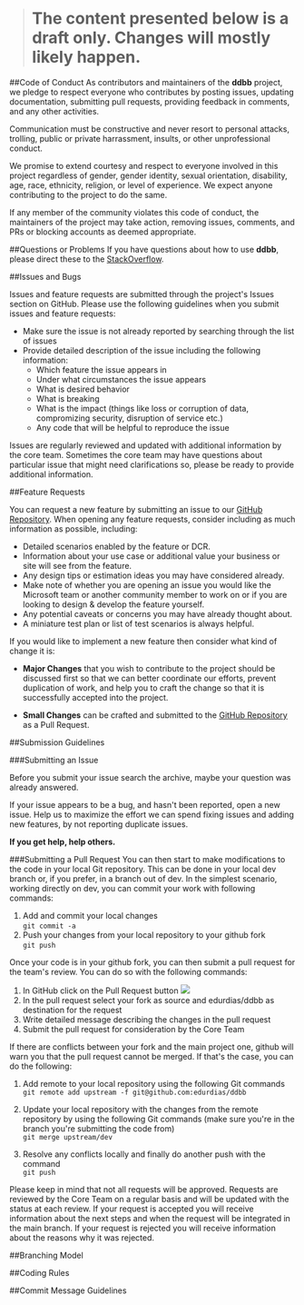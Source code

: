 > # The content presented below is a draft only. Changes will mostly likely happen.

##<a name="CodeOfConduct"></a>Code of Conduct
As contributors and maintainers of the **ddbb** project, we pledge to respect everyone who contributes by posting issues, updating documentation, submitting pull requests, providing feedback in comments, and any other activities.

Communication must be constructive and never resort to personal attacks, trolling, public or private harrassment, insults, or other unprofessional conduct.

We promise to extend courtesy and respect to everyone involved in this project regardless of gender, gender identity, sexual orientation, disability, age, race, ethnicity, religion, or level of experience. We expect anyone contributing to the project to do the same.

If any member of the community violates this code of conduct, the maintainers of the project may take action, removing issues, comments, and PRs or blocking accounts as deemed appropriate.


##<a name="QuestionsOrProblems"></a>Questions or Problems
If you have questions about how to use **ddbb**, please direct these to the [StackOverflow][stackOverflow].

##<a name="IssuesAndBugs"></a>Issues and Bugs

Issues and feature requests are submitted through the project's Issues section on GitHub. Please use the following guidelines when you submit issues and feature requests:

- Make sure the issue is not already reported by searching through the list of issues
- Provide detailed description of the issue including the following information:
	* Which feature the issue appears in
	* Under what circumstances the issue appears
	* What is desired behavior
	* What is breaking
	* What is the impact (things like loss or corruption of data, compromizing security, disruption of service etc.)
	* Any code that will be helpful to reproduce the issue


Issues are regularly reviewed and updated with additional information by the core team. Sometimes the core team may have questions about particular issue that might need clarifications so, please be ready to provide additional information.

##<a name="FeatureRequests"></a>Feature Requests

You can request a new feature by submitting an issue to our [GitHub Repository][repository]. When opening any feature requests, consider including as much information as possible, including:

* Detailed scenarios enabled by the feature or DCR.
* Information about your use case or additional value your business or site will see from the feature.
* Any design tips or estimation ideas you may have considered already.
* Make note of whether you are opening an issue you would like the Microsoft team or another community member to work on or if you are looking to design & develop the feature yourself.
* Any potential caveats or concerns you may have already thought about.
* A miniature test plan or list of test scenarios is always helpful.

If you would like to implement a new feature then consider what kind of change it is:

* **Major Changes** that you wish to contribute to the project should be discussed first so that we can better coordinate our efforts, prevent duplication of work, and help you to craft the change so that it is successfully accepted into the project.

* **Small Changes** can be crafted and submitted to the [GitHub Repository][repository] as a Pull Request.

##<a name="SubmissionGuidelines"></a>Submission Guidelines

###<a name="SubmittingAnIssue"></a>Submitting an Issue

Before you submit your issue search the archive, maybe your question was already answered.

If your issue appears to be a bug, and hasn't been reported, open a new issue. Help us to maximize the effort we can spend fixing issues and adding new features, by not reporting duplicate issues. 

**If you get help, help others.**

###<a name="SubmittingAPullRequest"></a>Submitting a Pull Request
You can then start to make modifications to the code in your local Git repository. This can be done in your local dev branch or, if you prefer, in a branch out of dev. In the simplest scenario, working directly on dev, you can commit your work with following commands:


1. Add and commit your local changes
<br/>`git commit -a`
2. Push your changes from your local repository to your github fork
<br/>`git push`

Once your code is in your github fork, you can then submit a pull request for the team's review. You can do so with the following commands:

1. In GitHub click on the Pull Request button ![](https://azure.github.io/images/button-pull-request.jpg)
2. In the pull request select your fork as source and edurdias/ddbb as destination for the request
3. Write detailed message describing the changes in the pull request
4. Submit the pull request for consideration by the Core Team


If there are conflicts between your fork and the main project one, github will warn you that the pull request cannot be merged. If that's the case, you can do the following:


1. Add remote to your local repository using the following Git commands
<br/>`git remote add upstream -f git@github.com:edurdias/ddbb`

2. Update your local repository with the changes from the remote repository by using the following Git commands (make sure you're in the branch you're submitting the code from)
<br/>`git merge upstream/dev`

3. Resolve any conflicts locally and finally do another push with the command
<br/>`git push`

Please keep in mind that not all requests will be approved. Requests are reviewed by the Core Team on a regular basis and will be updated with the status at each review. If your request is accepted you will receive information about the next steps and when the request will be integrated in the main branch. If your request is rejected you will receive information about the reasons why it was rejected.

##<a name="BranchingModel"></a>Branching Model


##<a name="CodingRules"></a>Coding Rules

##<a name="CommitMessageGuidelines"></a>Commit Message Guidelines


[repository]: https://github.com/edurdias/ddbb
[stackOverflow]: https://stackoverflow.com/questions/tagged/ddbb